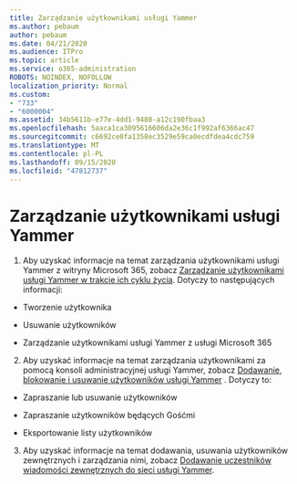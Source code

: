 ```yaml
---
title: Zarządzanie użytkownikami usługi Yammer
ms.author: pebaum
author: pebaum
ms.date: 04/21/2020
ms.audience: ITPro
ms.topic: article
ms.service: o365-administration
ROBOTS: NOINDEX, NOFOLLOW
localization_priority: Normal
ms.custom:
- "733"
- "6000004"
ms.assetid: 34b5611b-e77e-4dd1-9480-a12c190fbaa3
ms.openlocfilehash: 5aaca1ca3095616606da2e36c1f992af6366ac47
ms.sourcegitcommit: c6692ce0fa1358ec3529e59ca0ecdfdea4cdc759
ms.translationtype: MT
ms.contentlocale: pl-PL
ms.lasthandoff: 09/15/2020
ms.locfileid: "47812737"
---
```

# <a name="managing-yammer-users"></a>Zarządzanie użytkownikami usługi Yammer

1. Aby uzyskać informacje na temat zarządzania użytkownikami usługi Yammer z witryny Microsoft 365, zobacz [Zarządzanie użytkownikami usługi Yammer w trakcie ich cyklu życia](https://docs.microsoft.com/yammer/manage-yammer-users/manage-users-across-their-lifecycle). Dotyczy to następujących informacji:

  - Tworzenie użytkownika

  - Usuwanie użytkowników

  - Zarządzanie użytkownikami usługi Yammer z usługi Microsoft 365

2. Aby uzyskać informacje na temat zarządzania użytkownikami za pomocą konsoli administracyjnej usługi Yammer, zobacz [Dodawanie, blokowanie i usuwanie użytkowników usługi Yammer](https://alchemyportal.azurewebsites.net/Rule/ManageYammer%20users%20across%20their%20lifecycle%20from%20Office%20365) . Dotyczy to:

  - Zapraszanie lub usuwanie użytkowników

  - Zapraszanie użytkowników będących Gośćmi

  - Eksportowanie listy użytkowników

3. Aby uzyskać informacje na temat dodawania, usuwania użytkowników zewnętrznych i zarządzania nimi, zobacz [Dodawanie uczestników wiadomości zewnętrznych do sieci usługi Yammer](https://docs.microsoft.com/yammer/work-with-external-users/add-external-participants).
